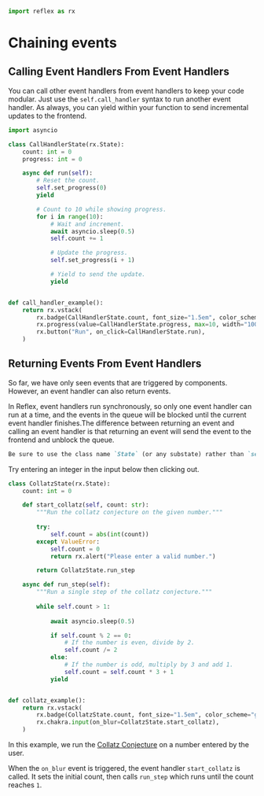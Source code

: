 ```python exec
import reflex as rx
```

# Chaining events

## Calling Event Handlers From Event Handlers

You can call other event handlers from event handlers to keep your code modular. Just use the `self.call_handler` syntax to run another event handler. As always, you can yield within your function to send incremental updates to the frontend.

```python demo exec
import asyncio

class CallHandlerState(rx.State):
    count: int = 0
    progress: int = 0

    async def run(self):
        # Reset the count.
        self.set_progress(0)
        yield

        # Count to 10 while showing progress.
        for i in range(10):
            # Wait and increment.
            await asyncio.sleep(0.5)
            self.count += 1

            # Update the progress.
            self.set_progress(i + 1)

            # Yield to send the update.
            yield


def call_handler_example():
    return rx.vstack(
        rx.badge(CallHandlerState.count, font_size="1.5em", color_scheme="green"),
        rx.progress(value=CallHandlerState.progress, max=10, width="100%"),
        rx.button("Run", on_click=CallHandlerState.run),
    )
```

## Returning Events From Event Handlers

So far, we have only seen events that are triggered by components. However, an event handler can also return events.

In Reflex, event handlers run synchronously, so only one event handler can run at a time, and the events in the queue will be blocked until the current event handler finishes.The difference between returning an event and calling an event handler is that returning an event will send the event to the frontend and unblock the queue.

```md alert
Be sure to use the class name `State` (or any substate) rather than `self` when returning events.
```

Try entering an integer in the input below then clicking out.

```python demo exec
class CollatzState(rx.State):
    count: int = 0

    def start_collatz(self, count: str):
        """Run the collatz conjecture on the given number."""
        
        try:
            self.count = abs(int(count))
        except ValueError:
            self.count = 0
            return rx.alert("Please enter a valid number.")

        return CollatzState.run_step

    async def run_step(self):
        """Run a single step of the collatz conjecture."""
    
        while self.count > 1:
            
            await asyncio.sleep(0.5)

            if self.count % 2 == 0:
                # If the number is even, divide by 2.
                self.count /= 2
            else:
                # If the number is odd, multiply by 3 and add 1.
                self.count = self.count * 3 + 1
            yield


def collatz_example():
    return rx.vstack(
        rx.badge(CollatzState.count, font_size="1.5em", color_scheme="green"),
        rx.chakra.input(on_blur=CollatzState.start_collatz),
    )

```

In this example, we run the [Collatz Conjecture](https://en.wikipedia.org/wiki/Collatz_conjecture) on a number entered by the user.

When the `on_blur` event is triggered, the event handler `start_collatz` is called. It sets the initial count, then calls `run_step` which runs until the count reaches `1`.
